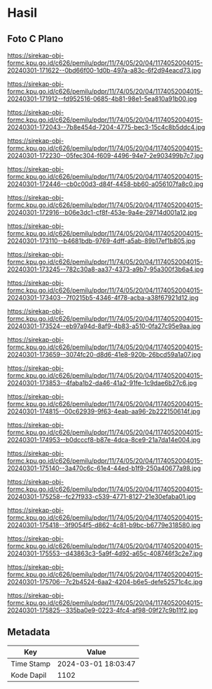 # Hasil

## Foto C Plano

https://sirekap-obj-formc.kpu.go.id/c626/pemilu/pdpr/11/74/05/20/04/1174052004015-20240301-171622--0bd66f00-1d0b-497a-a83c-6f2d94eacd73.jpg

https://sirekap-obj-formc.kpu.go.id/c626/pemilu/pdpr/11/74/05/20/04/1174052004015-20240301-171912--fd952516-0685-4b81-98e1-5ea810a91b00.jpg

https://sirekap-obj-formc.kpu.go.id/c626/pemilu/pdpr/11/74/05/20/04/1174052004015-20240301-172043--7b8e454d-7204-4775-bec3-15c4c8b5ddc4.jpg

https://sirekap-obj-formc.kpu.go.id/c626/pemilu/pdpr/11/74/05/20/04/1174052004015-20240301-172230--05fec304-f609-4496-94e7-2e903499b7c7.jpg

https://sirekap-obj-formc.kpu.go.id/c626/pemilu/pdpr/11/74/05/20/04/1174052004015-20240301-172446--cb0c00d3-d84f-4458-bb60-a056107fa8c0.jpg

https://sirekap-obj-formc.kpu.go.id/c626/pemilu/pdpr/11/74/05/20/04/1174052004015-20240301-172916--b06e3dc1-cf8f-453e-9a4e-29714d001a12.jpg

https://sirekap-obj-formc.kpu.go.id/c626/pemilu/pdpr/11/74/05/20/04/1174052004015-20240301-173110--b4681bdb-9769-4dff-a5ab-89b17ef1b805.jpg

https://sirekap-obj-formc.kpu.go.id/c626/pemilu/pdpr/11/74/05/20/04/1174052004015-20240301-173245--782c30a8-aa37-4373-a9b7-95a300f3b6a4.jpg

https://sirekap-obj-formc.kpu.go.id/c626/pemilu/pdpr/11/74/05/20/04/1174052004015-20240301-173403--7f0215b5-4346-4f78-acba-a38f67921d12.jpg

https://sirekap-obj-formc.kpu.go.id/c626/pemilu/pdpr/11/74/05/20/04/1174052004015-20240301-173524--eb97a94d-8af9-4b83-a510-0fa27c95e9aa.jpg

https://sirekap-obj-formc.kpu.go.id/c626/pemilu/pdpr/11/74/05/20/04/1174052004015-20240301-173659--3074fc20-d8d6-41e8-920b-26bcd59a1a07.jpg

https://sirekap-obj-formc.kpu.go.id/c626/pemilu/pdpr/11/74/05/20/04/1174052004015-20240301-173853--4faba1b2-da46-41a2-91fe-1c9dae6b27c6.jpg

https://sirekap-obj-formc.kpu.go.id/c626/pemilu/pdpr/11/74/05/20/04/1174052004015-20240301-174815--00c62939-9f63-4eab-aa96-2b222150614f.jpg

https://sirekap-obj-formc.kpu.go.id/c626/pemilu/pdpr/11/74/05/20/04/1174052004015-20240301-174953--b0dcccf8-b87e-4dca-8ce9-21a7da14e004.jpg

https://sirekap-obj-formc.kpu.go.id/c626/pemilu/pdpr/11/74/05/20/04/1174052004015-20240301-175140--3a470c6c-61e4-44ed-b1f9-250a40677a98.jpg

https://sirekap-obj-formc.kpu.go.id/c626/pemilu/pdpr/11/74/05/20/04/1174052004015-20240301-175258--fc27f933-c539-4771-8127-21e30efaba01.jpg

https://sirekap-obj-formc.kpu.go.id/c626/pemilu/pdpr/11/74/05/20/04/1174052004015-20240301-175418--3f9054f5-d862-4c81-b9bc-b6779e318580.jpg

https://sirekap-obj-formc.kpu.go.id/c626/pemilu/pdpr/11/74/05/20/04/1174052004015-20240301-175553--d43863c3-5a9f-4d92-a65c-408746f3c2e7.jpg

https://sirekap-obj-formc.kpu.go.id/c626/pemilu/pdpr/11/74/05/20/04/1174052004015-20240301-175706--7c2b4524-6aa2-4204-b6e5-defe52571c4c.jpg

https://sirekap-obj-formc.kpu.go.id/c626/pemilu/pdpr/11/74/05/20/04/1174052004015-20240301-175825--335ba0e9-0223-4fc4-af98-09f27c9b11f2.jpg


## Metadata

| Key        | Value               |
| ---------- | ------------------- |
| Time Stamp | 2024-03-01 18:03:47 |
| Kode Dapil | 1102                |



